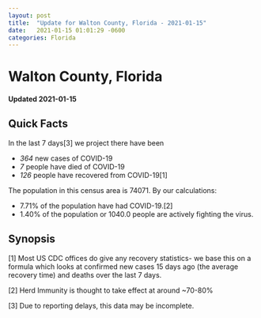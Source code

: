 ```yaml
---
layout: post
title:  "Update for Walton County, Florida - 2021-01-15"
date:   2021-01-15 01:01:29 -0600
categories: Florida
---
```


# Walton County, Florida
#### Updated 2021-01-15

## Quick Facts

In the last 7 days[3] we project there have been
- *364* new cases of COVID-19
- *7* people have died of COVID-19
- *126* people have recovered from COVID-19[1]

The population in this census area is 74071. By our calculations:
- 7.71% of the population have had COVID-19.[2]
- 1.40% of the population or 1040.0 people are actively fighting the virus.

## Synopsis




[1] Most US CDC offices do give any recovery statistics- we base this on a formula which looks at confirmed new cases
15 days ago (the average recovery time) and deaths over the last 7 days.

[2] Herd Immunity is thought to take effect at around ~70-80%

[3] Due to reporting delays, this data may be incomplete.
 
    